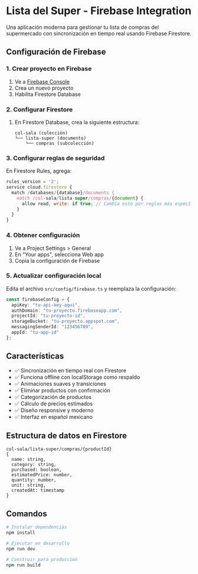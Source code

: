 # Lista del Super - Firebase Integration

Una aplicación moderna para gestionar tu lista de compras del supermercado con sincronización en tiempo real usando Firebase Firestore.

## Configuración de Firebase

### 1. Crear proyecto en Firebase
1. Ve a [Firebase Console](https://console.firebase.google.com/)
2. Crea un nuevo proyecto
3. Habilita Firestore Database

### 2. Configurar Firestore
1. En Firestore Database, crea la siguiente estructura:
   ```
   col-sala (colección)
   └── lista-super (documento)
       └── compras (subcolección)
   ```

### 3. Configurar reglas de seguridad
En Firestore Rules, agrega:
```javascript
rules_version = '2';
service cloud.firestore {
  match /databases/{database}/documents {
    match /col-sala/lista-super/compras/{document} {
      allow read, write: if true; // Cambia esto por reglas más específicas en producción
    }
  }
}
```

### 4. Obtener configuración
1. Ve a Project Settings > General
2. En "Your apps", selecciona Web app
3. Copia la configuración de Firebase

### 5. Actualizar configuración local
Edita el archivo `src/config/firebase.ts` y reemplaza la configuración:

```typescript
const firebaseConfig = {
  apiKey: "tu-api-key-aqui",
  authDomain: "tu-proyecto.firebaseapp.com",
  projectId: "tu-proyecto-id",
  storageBucket: "tu-proyecto.appspot.com",
  messagingSenderId: "123456789",
  appId: "tu-app-id"
};
```

## Características

- ✅ Sincronización en tiempo real con Firestore
- ✅ Funciona offline con localStorage como respaldo
- ✅ Animaciones suaves y transiciones
- ✅ Eliminar productos con confirmación
- ✅ Categorización de productos
- ✅ Cálculo de precios estimados
- ✅ Diseño responsive y moderno
- ✅ Interfaz en español mexicano

## Estructura de datos en Firestore

```
col-sala/lista-super/compras/{productId}
{
  name: string,
  category: string,
  purchased: boolean,
  estimatedPrice: number,
  quantity: number,
  unit: string,
  createdAt: timestamp
}
```

## Comandos

```bash
# Instalar dependencias
npm install

# Ejecutar en desarrollo
npm run dev

# Construir para producción
npm run build
```